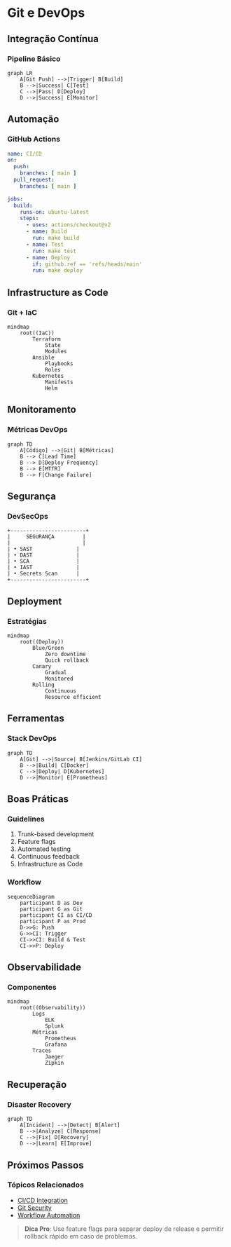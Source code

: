 # Git e DevOps

## Integração Contínua

### Pipeline Básico
```mermaid
graph LR
    A[Git Push] -->|Trigger| B[Build]
    B -->|Success| C[Test]
    C -->|Pass| D[Deploy]
    D -->|Success| E[Monitor]
```

## Automação

### GitHub Actions
```yaml
name: CI/CD
on:
  push:
    branches: [ main ]
  pull_request:
    branches: [ main ]

jobs:
  build:
    runs-on: ubuntu-latest
    steps:
      - uses: actions/checkout@v2
      - name: Build
        run: make build
      - name: Test
        run: make test
      - name: Deploy
        if: github.ref == 'refs/heads/main'
        run: make deploy
```

## Infrastructure as Code

### Git + IaC
```mermaid
mindmap
    root((IaC))
        Terraform
            State
            Modules
        Ansible
            Playbooks
            Roles
        Kubernetes
            Manifests
            Helm
```

## Monitoramento

### Métricas DevOps
```mermaid
graph TD
    A[Código] -->|Git| B[Métricas]
    B --> C[Lead Time]
    B --> D[Deploy Frequency]
    B --> E[MTTR]
    B --> F[Change Failure]
```

## Segurança

### DevSecOps
```ascii
+------------------------+
|     SEGURANÇA         |
|                       |
| • SAST              |
| • DAST              |
| • SCA               |
| • IAST              |
| • Secrets Scan      |
+------------------------+
```

## Deployment

### Estratégias
```mermaid
mindmap
    root((Deploy))
        Blue/Green
            Zero downtime
            Quick rollback
        Canary
            Gradual
            Monitored
        Rolling
            Continuous
            Resource efficient
```

## Ferramentas

### Stack DevOps
```mermaid
graph TD
    A[Git] -->|Source| B[Jenkins/GitLab CI]
    B -->|Build| C[Docker]
    C -->|Deploy| D[Kubernetes]
    D -->|Monitor| E[Prometheus]
```

## Boas Práticas

### Guidelines
1. Trunk-based development
2. Feature flags
3. Automated testing
4. Continuous feedback
5. Infrastructure as Code

### Workflow
```mermaid
sequenceDiagram
    participant D as Dev
    participant G as Git
    participant CI as CI/CD
    participant P as Prod
    D->>G: Push
    G->>CI: Trigger
    CI->>CI: Build & Test
    CI->>P: Deploy
```

## Observabilidade

### Componentes
```mermaid
mindmap
    root((Observability))
        Logs
            ELK
            Splunk
        Métricas
            Prometheus
            Grafana
        Traces
            Jaeger
            Zipkin
```

## Recuperação

### Disaster Recovery
```mermaid
graph TD
    A[Incident] -->|Detect| B[Alert]
    B -->|Analyze| C[Response]
    C -->|Fix| D[Recovery]
    D -->|Learn| E[Improve]
```

## Próximos Passos

### Tópicos Relacionados
- [CI/CD Integration](ci-cd-integration.md)
- [Git Security](git-security.md)
- [Workflow Automation](workflow-automation.md)

> **Dica Pro**: Use feature flags para separar deploy de release e permitir rollback rápido em caso de problemas.